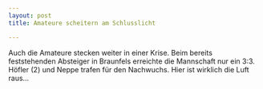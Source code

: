 ```yaml
---
layout: post
title: Amateure scheitern am Schlusslicht

---
```


Auch die Amateure stecken weiter in einer Krise. Beim bereits feststehenden Absteiger in Braunfels erreichte die Mannschaft nur ein 3:3. Höfler (2) und Neppe trafen für den Nachwuchs. Hier ist wirklich die Luft raus...


